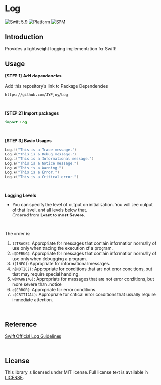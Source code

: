# Log
[![Swift 5.9](https://img.shields.io/badge/Swift-5.9-orange.svg?style=flat)](https://developer.apple.com/swift/)
![Platform](https://img.shields.io/badge/platform-iOS-light_gray)
![SPM](https://img.shields.io/badge/SPM-Compatible-blue)


## Introduction
Provides a lightweight logging implementation for Swift!


## Usage
**[STEP 1] Add dependencies** <br/><br/>
Add this repository's link to Package Dependencies
```bash
https://github.com/JYPjoy/Log
```
<br/>

**[STEP 2] Import packages**
```swift
import Log
```

<br/>

**[STEP 3] Basic Usages**
```swift
Log.t("This is a Trace message.")
Log.d("This is a Debug message.")
Log.i("This is a Informational message.")
Log.n("This is a Notice message.")
Log.w("This is a Warning.")
Log.e("This is a Error.")
Log.c("This is a Critical error.")
```
<br/>

**Logging Levels**

- You can specify the level of output on initialization. You will see output of that level, and all levels below that. <br/>Ordered from **Least** to **most Severe**.


<br/>

The order is: 
  1. `t(TRACE)`: Appropriate for messages that contain information normally of use only when tracing the execution of a program.
  2. `d(DEBUG)`: Appropriate for messages that contain information normally of use only when debugging a program.
  3. `i(INFO)`: Appropriate for informational messages.
  4. `n(NOTICE)`: Appropriate for conditions that are not error conditions, but that may require special handling.
  5. `w(WARNING)`: Appropriate for messages that are not error conditions, but more severe than .notice
  6. `e(ERROR)`: Appropriate for error conditions.
  7. `c(CRITICAL)`: Appropriate for critical error conditions that usually require immediate attention.

<br/>

## Reference
[Swift Official Log Guidelines](https://www.swift.org/server/guides/libraries/log-levels.html)

<br/>

## License
This library is licensed under MIT license. Full license text is available in [LICENSE](https://github.com/JYPjoy/Log/blob/main/LICENSE). 

